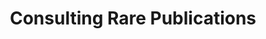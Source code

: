 ---
pid: '39'
_date: between 1934 and 2009
derivativo_link: https://derivativo-1.library.columbia.edu/iiif/2/ldpd:341277/
dlc_link: https://dlc.library.columbia.edu/catalog/cul:wpzgmsbcss
format: photographs
iiif_json: https://derivativo-1.library.columbia.edu/iiif/2/ldpd:341277/info.json
_name: 
native_jpg: https://derivativo-1.library.columbia.edu/iiif/2/ldpd:341277/full/!768,768/0/native.jpg
shelf_location: Box no. Box 138, Folder no. Folder 11(Administration - Provost - Libraries,
  Butler, Rare Book and Manuscript), Historical Photograph Collection
subjects: Academic libraries; New York (N.Y.)
summary: A student working with some of the rare publications dealing with the Russian
  Revolutionary Movement, purchased by Columbia University from funds granted by the
  Rockefeller Foundation.
title: Consulting Rare Publications
permalink: /photos/39/
layout: photo-page
---